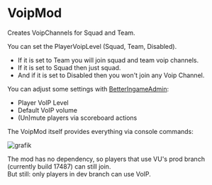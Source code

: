# VoipMod

Creates VoipChannels for Squad and Team.<br>

You can set the PlayerVoipLevel (Squad, Team, Disabled).<br>
- If it is set to Team you will join squad and team voip channels.<br>
- If it is set to Squad then just squad.<br>
- And if it is set to Disabled then you won't join any Voip Channel.<br>

You can adjust some settings with [BetterIngameAdmin](https://github.com/FlashHit/BetterIngameAdmin):
 - Player VoIP Level
 - Default VoIP volume
 - (Un)mute players via scoreboard actions

The VoipMod itself provides everything via console commands:

![grafik](https://user-images.githubusercontent.com/56718716/158451207-48c1c016-a750-4af4-90ac-56649a18b6fc.png)

The mod has no dependency, so players that use VU's prod branch (currently build 17487) can still join.<br>
But still: only players in dev branch can use VoIP.
